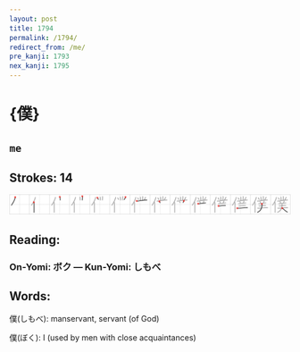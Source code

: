 ```yaml
---
layout: post
title: 1794
permalink: /1794/
redirect_from: /me/
pre_kanji: 1793
nex_kanji: 1795
---
```


# {僕}

## `me`

## Strokes: 14

<div class="stroke"><img src="../images/E58395.png" /></div>

## Reading:

### On-Yomi: ボク &mdash; Kun-Yomi: しもべ

## Words:

僕(しもべ): manservant, servant (of God)

僕(ぼく): I (used by men with close acquaintances)
